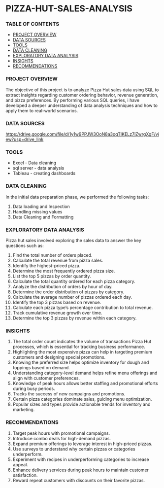 # PIZZA-HUT-SALES-ANALYSIS

### TABLE OF CONTENTS

- [PROJECT OVERVIEW](#project-overview)
- [DATA SOURCES](#data-sources)
- [TOOLS](#tools)
- [DATA CLEANING](#data-cleaning)
- [EXPLORATORY DATA ANALYSIS](#exploratory-data-analysis)
- [INSIGHTS](#insights)
- [RECOMMENDATIONS](#recommendations)

### PROJECT OVERVIEW

The objective of this project is to analyze Pizza Hut sales data using SQL to extract insights
regarding customer ordering behavior, revenue generation, and pizza preferences. By
performing various SQL queries, i have developed a deeper understanding of data analysis
techniques and how to apply them to real-world scenarios.

### DATA SOURCES

https://drive.google.com/file/d/1y1w9PPJW3OoN8a3oqTIKELz7lZwrgXgF/view?usp=drive_link

### TOOLS

- Excel - Data cleaning  
- sql server - data analysis
- Tableau - creating dashboards

### DATA CLEANING

In the initial data preparation phase, we performed the following tasks:

  1. Data loading and Inspection 
  2. Handling missing values 
  3. Data Cleaning and Formatting

### EXPLORATORY DATA ANALYSIS

Pizza hut sales involved exploring the sales data to answer the key questions such as:

1. Find the total number of orders placed.
2. Calculate the total revenue from pizza sales.
3. Identify the highest-priced pizza.
4. Determine the most frequently ordered pizza size.
5. List the top 5 pizzas by order quantity.
6. Calculate the total quantity ordered for each pizza category.
7. Analyze the distribution of orders by hour of day.
8. Determine the order distribution of pizzas by category.
9. Calculate the average number of pizzas ordered each day.
10. Identify the top 3 pizzas based on revenue.
11. Calculate each pizza type’s percentage contribution to total revenue.
12. Track cumulative revenue growth over time.
13. Determine the top 3 pizzas by revenue within each category.

### INSIGHTS

1. The total order count indicates the volume of transactions Pizza Hut processes, which is essential for tracking business performance.
2. Highlighting the most expensive pizza can help in targeting premium customers and designing special promotions.
3. Knowing the preferred size helps optimize inventory for dough and toppings based on demand.
4. Understanding category-level demand helps refine menu offerings and align with customer preferences.
5. Knowledge of peak hours allows better staffing and promotional efforts during busy periods.
6. Tracks the success of new campaigns and promotions.
7. Certain pizza categories dominate sales, guiding menu optimization.
8. Popular sizes and types provide actionable trends for inventory and marketing.

### RECOMMENDATIONS

1. Target peak hours with promotional campaigns.
2. Introduce combo deals for high-demand pizzas.
3. Expand premium offerings to leverage interest in high-priced pizzas.
4. Use surveys to understand why certain pizzas or categories underperform.
5. Experiment with recipes in underperforming categories to increase appeal.
6. Enhance delivery services during peak hours to maintain customer satisfaction.
7. Reward repeat customers with discounts on their favorite pizzas.

